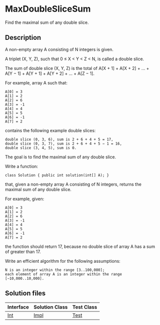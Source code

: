 # MaxDoubleSliceSum

Find the maximal sum of any double slice.

## Description

A non-empty array A consisting of N integers is given.

A triplet (X, Y, Z), such that 0 ≤ X < Y < Z < N, is called a double slice.

The sum of double slice (X, Y, Z) is the total of A[X + 1] + A[X + 2] + ... + A[Y − 1] + A[Y + 1] + A[Y + 2] + ... + A[Z − 1].

For example, array A such that:

    A[0] = 3
    A[1] = 2
    A[2] = 6
    A[3] = -1
    A[4] = 4
    A[5] = 5
    A[6] = -1
    A[7] = 2

contains the following example double slices:

	double slice (0, 3, 6), sum is 2 + 6 + 4 + 5 = 17,
	double slice (0, 3, 7), sum is 2 + 6 + 4 + 5 − 1 = 16,
	double slice (3, 4, 5), sum is 0.

The goal is to find the maximal sum of any double slice.

Write a function:

	class Solution { public int solution(int[] A); }

that, given a non-empty array A consisting of N integers, returns the maximal sum of any double slice.

For example, given:

    A[0] = 3
    A[1] = 2
    A[2] = 6
    A[3] = -1
    A[4] = 4
    A[5] = 5
    A[6] = -1
    A[7] = 2

the function should return 17, because no double slice of array A has a sum of greater than 17.

Write an efficient algorithm for the following assumptions:

	N is an integer within the range [3..100,000];
	each element of array A is an integer within the range [−10,000..10,000].

## Solution files

|  Interface | Solution Class  | Test Class  |
| :------------ | :------------ | :------------ |
| [Int](../../../src/main/java/Int.java)  |  [Impl](../../../src/main/java/Impl.java) | [Test](../../../src/test/java/Test.java)  |
